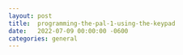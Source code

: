 ```yaml
---
layout:	post
title:	programming-the-pal-1-using-the-keypad
date:	2022-07-09 00:00:00 -0600
categories:	general
---
```


